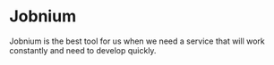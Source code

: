 # Jobnium
 Jobnium is the best tool for us when we need a service that will work constantly and need to develop quickly.
